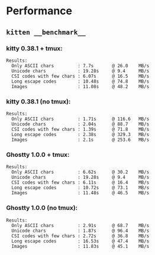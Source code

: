 # Performance

## `kitten __benchmark__`

### kitty 0.38.1 + tmux:

    Results:
      Only ASCII chars         : 7.7s       @ 26.0    MB/s
      Unicode chars            : 19.28s     @ 9.4     MB/s
      CSI codes with few chars : 6.07s      @ 16.5    MB/s
      Long escape codes        : 10.48s     @ 74.8    MB/s
      Images                   : 11.08s     @ 48.2    MB/s

### kitty 0.38.1 (no tmux):

    Results:
      Only ASCII chars         : 1.71s      @ 116.6   MB/s
      Unicode chars            : 2.04s      @ 88.7    MB/s
      CSI codes with few chars : 1.39s      @ 71.8    MB/s
      Long escape codes        : 2.38s      @ 329.3   MB/s
      Images                   : 2.1s       @ 253.6   MB/s

### Ghostty 1.0.0 + tmux:

    Results:
      Only ASCII chars         : 6.62s      @ 30.2    MB/s
      Unicode chars            : 19.28s     @ 9.4     MB/s
      CSI codes with few chars : 6.11s      @ 16.4    MB/s
      Long escape codes        : 10.72s     @ 73.1    MB/s
      Images                   : 11.48s     @ 46.5    MB/s

### Ghostty 1.0.0 (no tmux):

    Results:
      Only ASCII chars         : 2.91s      @ 68.7    MB/s
      Unicode chars            : 1.87s      @ 96.4    MB/s
      CSI codes with few chars : 2.72s      @ 36.8    MB/s
      Long escape codes        : 16.53s     @ 47.4    MB/s
      Images                   : 11.83s     @ 45.1    MB/s
